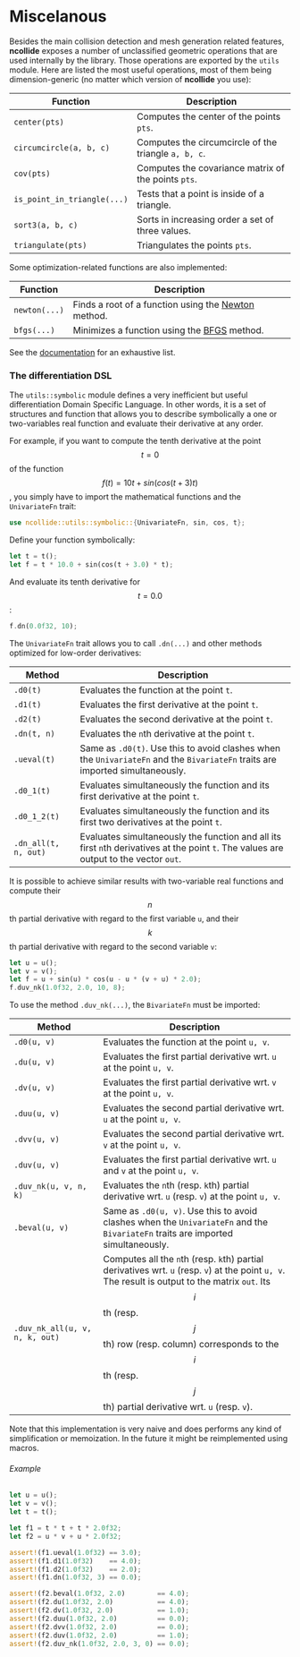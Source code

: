 # Miscelanous

Besides the main collision detection and mesh generation related features,
**ncollide** exposes a number of unclassified geometric operations that are
used internally by the library. Those operations are exported by the `utils`
module. Here are listed the most useful operations, most of them being
dimension-generic (no matter which version of **ncollide** you use):

| Function                    | Description                                          |
|--                           | --                                                   |
| `center(pts)`               | Computes the center of the points `pts`.             |
| `circumcircle(a, b, c)`     | Computes the circumcircle of the triangle `a, b, c`. |
| `cov(pts)`                  | Computes the covariance matrix of the points `pts`.  |
| `is_point_in_triangle(...)` | Tests that a point is inside of a triangle.          |
| `sort3(a, b, c)`            | Sorts in increasing order a set of three values.     |
| `triangulate(pts)`          | Triangulates the points `pts`.                       |

Some optimization-related functions are also implemented:

| Function      | Description                                          |
|--             | --                                                   |
| `newton(...)` | Finds a root of a function using the [Newton](http://en.wikipedia.org/wiki/Newton's_method) method.  |
| `bfgs(...)`   | Minimizes a function using the [BFGS](http://en.wikipedia.org/wiki/Broyden%E2%80%93Fletcher%E2%80%93Goldfarb%E2%80%93Shanno_algorithm) method. |

See the
[documentation](http://ncollide.org/doc/ncollide3df32/utils/index.html) for an
exhaustive list.


### The differentiation DSL

The `utils::symbolic` module defines a very inefficient but useful
differentiation Domain Specific Language. In other words, it is a set of
structures and function that allows you to describe symbolically a one or
two-variables real function and evaluate their derivative at any order.

For example, if you want to compute the tenth derivative at the point $$t =
0$$ of the function $$f(t) = 10t + sin(cos(t + 3)t)$$, you simply have to
import the mathematical functions and the `UnivariateFn` trait:

```rust
use ncollide::utils::symbolic::{UnivariateFn, sin, cos, t};
```

Define your function symbolically:

```rust
let t = t();
let f = t * 10.0 + sin(cos(t + 3.0) * t);
```

And evaluate its tenth derivative for $$t = 0.0$$:

```rust
f.dn(0.0f32, 10);
```

The `UnivariateFn` trait allows you to call `.dn(...)` and other methods
optimized for low-order derivatives:

| Method               | Description |
|--                    | --          |
| `.d0(t)`             | Evaluates the function at the point `t`. |
| `.d1(t)`             | Evaluates the first derivative at the point `t`.  |
| `.d2(t)`             | Evaluates the second derivative at the point `t`. |
| `.dn(t, n)`          | Evaluates the `n`th derivative at the point `t`. |
| `.ueval(t)`          | Same as `.d0(t)`. Use this to avoid clashes when the `UnivariateFn` and the `BivariateFn` traits are imported simultaneously. |
| `.d0_1(t)`           | Evaluates simultaneously the function and its first derivative at the point `t`. |
| `.d0_1_2(t)`         | Evaluates simultaneously the function and its first two derivatives at the point `t`. |
| `.dn_all(t, n, out)` | Evaluates simultaneously the function and all its first `n`th derivatives at the point `t`. The values are output to the vector `out`. |

It is possible to achieve similar results with two-variable real functions and
compute their $$n$$th partial derivative with regard to the first variable `u`,
and their $$k$$th partial derivative with regard to the second variable `v`:

```rust
let u = u();
let v = v();
let f = u + sin(u) * cos(u - u * (v + u) * 2.0);
f.duv_nk(1.0f32, 2.0, 10, 8);
```

To use the method `.duv_nk(...)`, the `BivariateFn` must be imported:


| Method                        | Description |
|--                             | --          |
| `.d0(u, v)`                    | Evaluates the function at the point `u, v`. |
| `.du(u, v)`                    | Evaluates the first partial derivative wrt. `u` at the point `u, v`. |
| `.dv(u, v)`                    | Evaluates the first partial derivative wrt. `v` at the point `u, v`. |
| `.duu(u, v)`                   | Evaluates the second partial derivative wrt. `u` at the point `u, v`. |
| `.dvv(u, v)`                   | Evaluates the second partial derivative wrt. `v` at the point `u, v`. |
| `.duv(u, v)`                   | Evaluates the first partial derivative wrt. `u` and `v` at the point `u, v`. |
| `.duv_nk(u, v, n, k)`          | Evaluates the `n`th (resp. `k`th) partial derivative wrt. `u` (resp. `v`) at the point `u, v`. |
| `.beval(u, v)`                 | Same as `.d0(u, v)`. Use this to avoid clashes when the `UnivariateFn` and the `BivariateFn` traits are imported simultaneously. |
| `.duv_nk_all(u, v, n, k, out)` | Computes all the `n`th (resp. `k`th) partial derivatives wrt. `u` (resp. `v`) at the point `u, v`. The result is output to the matrix `out`. Its $$i$$th (resp. $$j$$th) row (resp. column) corresponds to the $$i$$th (resp. $$j$$th) partial derivative wrt. `u` (resp. `v`).|

Note that this implementation is very naive and does performs any kind of
simplification or memoization. In the future it might be reimplemented using
macros.

###### Example <span class="btn-primary" onclick="window.open('../src/dsl.rs')"></span>

```rust
let u = u();
let v = v();
let t = t();

let f1 = t * t + t * 2.0f32;
let f2 = u * v + u * 2.0f32;

assert!(f1.ueval(1.0f32) == 3.0);
assert!(f1.d1(1.0f32)    == 4.0);
assert!(f1.d2(1.0f32)    == 2.0);
assert!(f1.dn(1.0f32, 3) == 0.0);

assert!(f2.beval(1.0f32, 2.0)        == 4.0);
assert!(f2.du(1.0f32, 2.0)           == 4.0);
assert!(f2.dv(1.0f32, 2.0)           == 1.0);
assert!(f2.duu(1.0f32, 2.0)          == 0.0);
assert!(f2.dvv(1.0f32, 2.0)          == 0.0);
assert!(f2.duv(1.0f32, 2.0)          == 1.0);
assert!(f2.duv_nk(1.0f32, 2.0, 3, 0) == 0.0);
```
